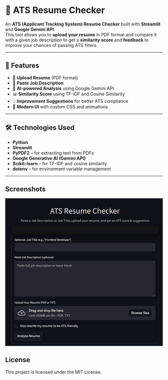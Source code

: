 # 📄 ATS Resume Checker

An **ATS (Applicant Tracking System) Resume Checker** built with **Streamlit** and **Google Gemini API**.  
This tool allows you to **upload your resume** in PDF format and compare it with a given job description to get a **similarity score** and **feedback** to improve your chances of passing ATS filters.

---

## 🚀 Features
- 📂 **Upload Resume** (PDF format)
- 📜 **Paste Job Description**
- 🤖 **AI-powered Analysis** using Google Gemini API
- 📊 **Similarity Score** using TF-IDF and Cosine Similarity
- 💡 **Improvement Suggestions** for better ATS compliance
- 🎨 **Modern UI** with custom CSS and animations

---

## 🛠️ Technologies Used
- **Python**
- **Streamlit**
- **PyPDF2** – for extracting text from PDFs
- **Google Generative AI (Gemini API)**
- **Scikit-learn** – for TF-IDF and cosine similarity
- **dotenv** – for environment variable management

---

## Screenshots

![Homepage of ATS Resume Checker](src/image.png)


## License
This project is licensed under the MIT License.
